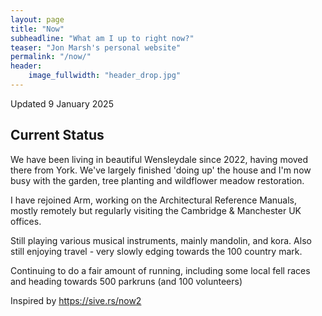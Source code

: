 ```yaml
---
layout: page
title: "Now"
subheadline: "What am I up to right now?"
teaser: "Jon Marsh's personal website"
permalink: "/now/"
header:
    image_fullwidth: "header_drop.jpg"
---
```

Updated 9 January 2025

## Current Status
We have been living in beautiful Wensleydale since 2022, having moved there from York. We've largely finished 'doing up' the house and I'm now busy with the garden, tree planting and wildflower meadow restoration.

I have rejoined Arm, working on the Architectural Reference Manuals, mostly remotely but regularly visiting the Cambridge & Manchester UK offices.

Still playing various musical instruments, mainly mandolin, and kora. Also still enjoying travel - very slowly edging towards the 100 country mark.

Continuing to do a fair amount of running, including some local fell races and heading towards 500 parkruns (and 100 volunteers)


Inspired by https://sive.rs/now2
